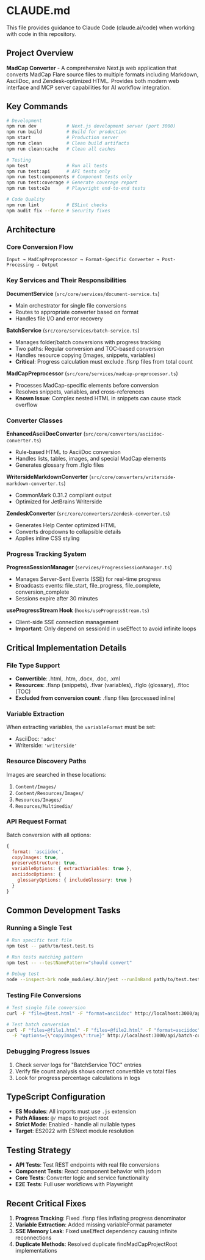 # CLAUDE.md

This file provides guidance to Claude Code (claude.ai/code) when working with code in this repository.

## Project Overview

**MadCap Converter** - A comprehensive Next.js web application that converts MadCap Flare source files to multiple formats including Markdown, AsciiDoc, and Zendesk-optimized HTML. Provides both modern web interface and MCP server capabilities for AI workflow integration.

## Key Commands

```bash
# Development
npm run dev           # Next.js development server (port 3000)
npm run build         # Build for production
npm start             # Production server
npm run clean         # Clean build artifacts
npm run clean:cache   # Clean all caches

# Testing
npm test              # Run all tests
npm run test:api      # API tests only
npm run test:components # Component tests only
npm run test:coverage # Generate coverage report
npm run test:e2e      # Playwright end-to-end tests

# Code Quality
npm run lint          # ESLint checks
npm audit fix --force # Security fixes
```

## Architecture

### Core Conversion Flow
```
Input → MadCapPreprocessor → Format-Specific Converter → Post-Processing → Output
```

### Key Services and Their Responsibilities

**DocumentService** (`src/core/services/document-service.ts`)
- Main orchestrator for single file conversions
- Routes to appropriate converter based on format
- Handles file I/O and error recovery

**BatchService** (`src/core/services/batch-service.ts`)  
- Manages folder/batch conversions with progress tracking
- Two paths: Regular conversion and TOC-based conversion
- Handles resource copying (images, snippets, variables)
- **Critical**: Progress calculation must exclude .flsnp files from total count

**MadCapPreprocessor** (`src/core/services/madcap-preprocessor.ts`)
- Processes MadCap-specific elements before conversion
- Resolves snippets, variables, and cross-references
- **Known Issue**: Complex nested HTML in snippets can cause stack overflow

### Converter Classes

**EnhancedAsciiDocConverter** (`src/core/converters/asciidoc-converter.ts`)
- Rule-based HTML to AsciiDoc conversion
- Handles lists, tables, images, and special MadCap elements
- Generates glossary from .flglo files

**WritersideMarkdownConverter** (`src/core/converters/writerside-markdown-converter.ts`)
- CommonMark 0.31.2 compliant output
- Optimized for JetBrains Writerside

**ZendeskConverter** (`src/core/converters/zendesk-converter.ts`)
- Generates Help Center optimized HTML
- Converts dropdowns to collapsible details
- Applies inline CSS styling

### Progress Tracking System

**ProgressSessionManager** (`services/ProgressSessionManager.ts`)
- Manages Server-Sent Events (SSE) for real-time progress
- Broadcasts events: file_start, file_progress, file_complete, conversion_complete
- Sessions expire after 30 minutes

**useProgressStream Hook** (`hooks/useProgressStream.ts`)
- Client-side SSE connection management
- **Important**: Only depend on sessionId in useEffect to avoid infinite loops

## Critical Implementation Details

### File Type Support
- **Convertible**: .html, .htm, .docx, .doc, .xml
- **Resources**: .flsnp (snippets), .flvar (variables), .flglo (glossary), .fltoc (TOC)
- **Excluded from conversion count**: .flsnp files (processed inline)

### Variable Extraction
When extracting variables, the `variableFormat` must be set:
- AsciiDoc: `'adoc'`
- Writerside: `'writerside'`

### Resource Discovery Paths
Images are searched in these locations:
1. `Content/Images/`
2. `Content/Resources/Images/`
3. `Resources/Images/`
4. `Resources/Multimedia/`

### API Request Format
Batch conversion with all options:
```javascript
{
  format: 'asciidoc',
  copyImages: true,
  preserveStructure: true,
  variableOptions: { extractVariables: true },
  asciidocOptions: { 
    glossaryOptions: { includeGlossary: true }
  }
}
```

## Common Development Tasks

### Running a Single Test
```bash
# Run specific test file
npm test -- path/to/test.test.ts

# Run tests matching pattern
npm test -- --testNamePattern="should convert"

# Debug test
node --inspect-brk node_modules/.bin/jest --runInBand path/to/test.test.ts
```

### Testing File Conversions
```bash
# Test single file conversion
curl -F "file=@test.html" -F "format=asciidoc" http://localhost:3000/api/convert-file

# Test batch conversion
curl -F "files=@file1.html" -F "files=@file2.html" -F "format=asciidoc" \
  -F "options={\"copyImages\":true}" http://localhost:3000/api/batch-convert
```

### Debugging Progress Issues
1. Check server logs for "BatchService TOC" entries
2. Verify file count analysis shows correct convertible vs total files
3. Look for progress percentage calculations in logs

## TypeScript Configuration

- **ES Modules**: All imports must use `.js` extension
- **Path Aliases**: `@/` maps to project root
- **Strict Mode**: Enabled - handle all nullable types
- **Target**: ES2022 with ESNext module resolution

## Testing Strategy

- **API Tests**: Test REST endpoints with real file conversions
- **Component Tests**: React component behavior with jsdom
- **Core Tests**: Converter logic and service functionality
- **E2E Tests**: Full user workflows with Playwright

## Recent Critical Fixes

1. **Progress Tracking**: Fixed .flsnp files inflating progress denominator
2. **Variable Extraction**: Added missing variableFormat parameter
3. **SSE Memory Leak**: Fixed useEffect dependency causing infinite reconnections
4. **Duplicate Methods**: Resolved duplicate findMadCapProjectRoot implementations